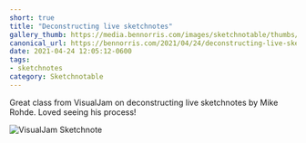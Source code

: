 ```yaml
---
short: true
title: "Deconstructing live sketchnotes"
gallery_thumb: https://media.bennorris.com/images/sketchnotable/thumbs/visual-jam-2021-rohde.jpg
canonical_url: https://bennorris.com/2021/04/24/deconstructing-live-sketchnotes
date: 2021-04-24 12:05:12-0600
tags:
- sketchnotes
category: Sketchnotable
---
```


Great class from VisualJam on deconstructing live sketchnotes by Mike Rohde. Loved seeing his process!

![VisualJam Sketchnote](https://media.bennorris.com/images/sketchnotable/general/visual-jam-2021-rohde.jpg)
